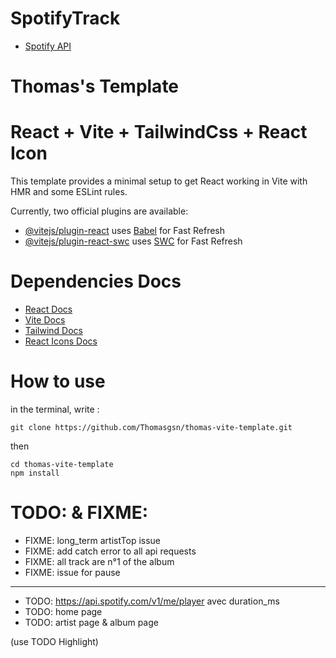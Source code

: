 
SpotifyTrack
======================

 - [Spotify API](https://developer.spotify.com/documentation/web-api)

Thomas's Template
======================

# React + Vite + TailwindCss + React Icon

This template provides a minimal setup to get React working in Vite with HMR and some ESLint rules.

Currently, two official plugins are available:

- [@vitejs/plugin-react](https://github.com/vitejs/vite-plugin-react/blob/main/packages/plugin-react/README.md) uses [Babel](https://babeljs.io/) for Fast Refresh
- [@vitejs/plugin-react-swc](https://github.com/vitejs/vite-plugin-react-swc) uses [SWC](https://swc.rs/) for Fast Refresh

# Dependencies Docs

- [React Docs](https://react.dev/learn)
- [Vite Docs](https://vitejs.dev/guide/)
- [Tailwind Docs](https://tailwindcss.com/docs/installation)
- [React Icons Docs](https://react-icons.github.io/react-icons/)

# How to use

in the terminal, write :

```
git clone https://github.com/Thomasgsn/thomas-vite-template.git
```

then

```
cd thomas-vite-template
npm install
```

TODO: & FIXME:
====

- FIXME: long_term artistTop issue
- FIXME: add catch error to all api requests
- FIXME: all track are n°1 of the album
- FIXME: issue for pause
---
- TODO: https://api.spotify.com/v1/me/player avec duration_ms
- TODO: home page
- TODO: artist page & album page

(use TODO Highlight)